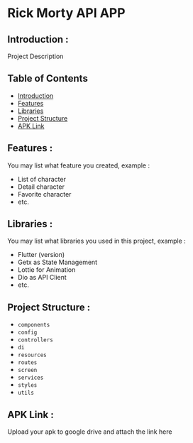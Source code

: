 #  Rick Morty API APP

## <a name="introduction"></a> Introduction :
Project Description

## Table of Contents

- [Introduction](#introduction)
- [Features](#features)
- [Libraries](#libraries)
- [Project Structure](#project-structures)
- [APK Link](#apk-link)

## <a name="features"></a> Features :
You may list what feature you created, example :
- List of character
- Detail character
- Favorite character
- etc.


## <a name="libraries"></a> Libraries :
You may list what libraries you used in this project, example :
- Flutter (version)
- Getx as State Management
- Lottie for Animation
- Dio as API Client
- etc.

## <a name="project-structures"></a> Project Structure :
* `components`
* `config`
* `controllers`
* `di`
* `resources`
* `routes`
* `screen`
* `services`
* `styles`
* `utils`


## <a name="apk-link"></a> APK Link :
Upload your apk to google drive and attach the link here
